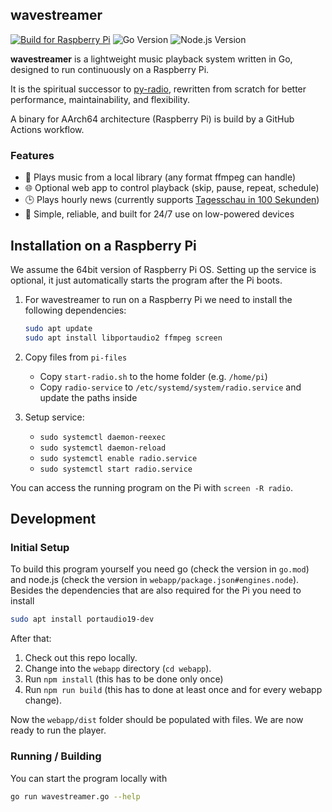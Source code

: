 ## wavestreamer

[![Build for Raspberry Pi](https://github.com/tim-we/wavestreamer/actions/workflows/build-rpi.yml/badge.svg)](https://github.com/tim-we/wavestreamer/actions/workflows/build-rpi.yml)
![Go Version](https://img.shields.io/github/go-mod/go-version/tim-we/wavestreamer)
![Node.js Version](https://img.shields.io/badge/node-22-brightgreen)



**wavestreamer** is a lightweight music playback system written in Go, designed to run continuously on a Raspberry Pi.

It is the spiritual successor to [py-radio](https://github.com/tim-we/py-radio/), rewritten from scratch for better performance, maintainability, and flexibility.

A binary for AArch64 architecture (Raspberry Pi) is build by a GitHub Actions workflow.

### Features

- 🎵 Plays music from a local library (any format ffmpeg can handle)
- 🌐 Optional web app to control playback (skip, pause, repeat, schedule)
- 🕒 Plays hourly news (currently supports [Tagesschau in 100 Sekunden](https://www.tagesschau.de/multimedia/sendung/tagesschau_in_100_sekunden))
- 🧠 Simple, reliable, and built for 24/7 use on low-powered devices


## Installation on a Raspberry Pi

We assume the 64bit version of Raspberry Pi OS.
Setting up the service is optional, 
it just automatically starts the program after the Pi boots.

1. For wavestreamer to run on a Raspberry Pi we need to install the following dependencies: 

    ```bash
    sudo apt update
    sudo apt install libportaudio2 ffmpeg screen
    ```

2. Copy files from `pi-files`
    - Copy `start-radio.sh` to the home folder (e.g. `/home/pi`)
    - Copy `radio-service` to `/etc/systemd/system/radio.service` and update the paths inside

3. Setup service:
    - `sudo systemctl daemon-reexec`
    - `sudo systemctl daemon-reload`
    - `sudo systemctl enable radio.service`
    - `sudo systemctl start radio.service`

You can access the running program on the Pi with `screen -R radio`.

## Development

### Initial Setup

To build this program yourself you need go (check the version in `go.mod`) and node.js (check the version in `webapp/package.json#engines.node`).
Besides the dependencies that are also required for the Pi you need to install
```bash
sudo apt install portaudio19-dev
```
After that:

1. Check out this repo locally.
2. Change into the `webapp` directory (`cd webapp`).
3. Run `npm install` (this has to be done only once)
4. Run `npm run build` (this has to done at least once and for every webapp change).

Now the `webapp/dist` folder should be populated with files.
We are now ready to run the player.

### Running / Building

You can start the program locally with 
```bash
go run wavestreamer.go --help
```